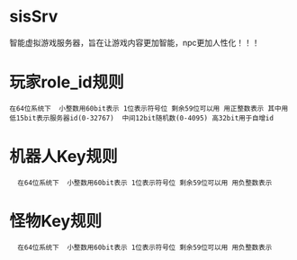 # sisSrv
智能虚拟游戏服务器，旨在让游戏内容更加智能，npc更加人性化！！！

# 玩家role_id规则 
    在64位系统下  小整数用60bit表示 1位表示符号位 剩余59位可以用 用正整数表示 其中用低15bit表示服务器id(0-32767)  中间12bit随机数(0-4095) 高32bit用于自增id
# 机器人Key规则 
      在64位系统下  小整数用60bit表示 1位表示符号位 剩余59位可以用 用负整数表示 
# 怪物Key规则           
      在64位系统下  小整数用60bit表示 1位表示符号位 剩余59位可以用 用负整数表示   
 